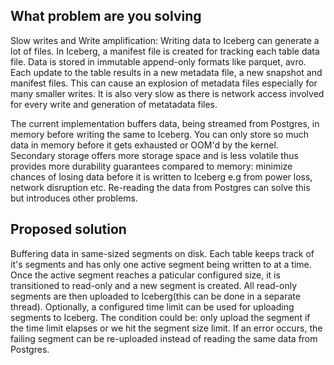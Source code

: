 ## What problem are you solving
Slow writes and Write amplification: Writing data to Iceberg can generate a lot of files. In Iceberg, a manifest file is created for tracking each table data file. Data is stored in immutable append-only formats like parquet, avro. Each update to the table results in a new metadata file, a new snapshot and manifest files. This can cause an explosion of metadata files especially for many smaller writes. It is also very slow as there is network access involved for every write and generation of metatadata files.

The current implementation buffers data, being streamed from Postgres, in memory before writing the same to Iceberg. You can only store so much data in memory before it gets exhausted or OOM'd by the kernel. Secondary storage offers more storage space and is less volatile thus provides more durability guarantees compared to memory: minimize chances of losing data before it is written to Iceberg e.g from power loss, network disruption etc. Re-reading the data from Postgres can solve this but introduces other problems.

## Proposed solution
Buffering data in same-sized segments on disk. Each table keeps track of it's segments and has only one active segment being written to at a time. Once the active segment reaches a paticular configured size, it is transitioned to read-only and a new segment is created. All read-only segments are then uploaded to Iceberg(this can be done in a separate thread). Optionally, a configured time limit can be used for uploading segments to Iceberg. The condition could be: only upload the segment if the time limit elapses or we hit the segment size limit. If an error occurs, the failing segment can be re-uploaded instead of reading the same data from Postgres.

